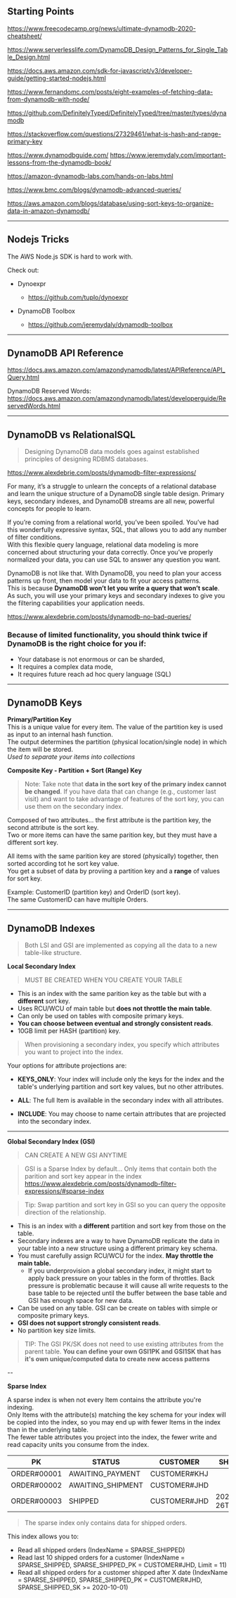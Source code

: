 ## Starting Points

https://www.freecodecamp.org/news/ultimate-dynamodb-2020-cheatsheet/

https://www.serverlesslife.com/DynamoDB_Design_Patterns_for_Single_Table_Design.html

https://docs.aws.amazon.com/sdk-for-javascript/v3/developer-guide/getting-started-nodejs.html

https://www.fernandomc.com/posts/eight-examples-of-fetching-data-from-dynamodb-with-node/

https://github.com/DefinitelyTyped/DefinitelyTyped/tree/master/types/dynamodb

https://stackoverflow.com/questions/27329461/what-is-hash-and-range-primary-key

https://www.dynamodbguide.com/
https://www.jeremydaly.com/important-lessons-from-the-dynamodb-book/

https://amazon-dynamodb-labs.com/hands-on-labs.html

https://www.bmc.com/blogs/dynamodb-advanced-queries/

https://aws.amazon.com/blogs/database/using-sort-keys-to-organize-data-in-amazon-dynamodb/

---

## Nodejs Tricks

The AWS Node.js SDK is hard to work with.

Check out:

- Dynoexpr

  - https://github.com/tuplo/dynoexpr

- DynamoDB Toolbox
  - https://github.com/jeremydaly/dynamodb-toolbox

---

## DynamoDB API Reference

https://docs.aws.amazon.com/amazondynamodb/latest/APIReference/API_Query.html

DynamoDB Reserved Words: https://docs.aws.amazon.com/amazondynamodb/latest/developerguide/ReservedWords.html

---

## DynamoDB vs RelationalSQL

> Designing DynamoDB data models goes against established principles of designing RDBMS databases.

https://www.alexdebrie.com/posts/dynamodb-filter-expressions/

For many, it’s a struggle to unlearn the concepts of a relational database and learn the unique structure of a DynamoDB single table design. Primary keys, secondary indexes, and DynamoDB streams are all new, powerful concepts for people to learn.

If you’re coming from a relational world, you’ve been spoiled. You’ve had this wonderfully expressive syntax, SQL, that allows you to add any number of filter conditions.  
With this flexible query language, relational data modeling is more concerned about structuring your data correctly. Once you’ve properly normalized your data, you can use SQL to answer any question you want.

DynamoDB is not like that. With DynamoDB, you need to plan your access patterns up front, then model your data to fit your access patterns.  
This is because **DynamoDB won’t let you write a query that won’t scale**. As such, you will use your primary keys and secondary indexes to give you the filtering capabilities your application needs.

https://www.alexdebrie.com/posts/dynamodb-no-bad-queries/

### Because of limited functionality, you should think twice if DynamoDB is the right choice for you if:

- Your database is not enormous or can be sharded,
- It requires a complex data mode,
- It requires future reach ad hoc query language (SQL)

---

## DynamoDB Keys

**Primary/Partition Key**  
This is a unique value for every item. The value of the partition key is used as input to an internal hash function.  
The output determines the partition (physical location/single node) in which the item will be stored.  
_Used to separate your items into collections_

**Composite Key - Partition + Sort (Range) Key**

> Note: Take note that **data in the sort key of the primary index cannot be changed**.
> If you have data that can change (e.g., customer last visit) and want to take advantage of features of the sort key, you can use them on the secondary index.

Composed of two attributes... the first attribute is the partition key, the second attribute is the sort key.  
Two or more items can have the same parition key, but they must have a different sort key.

All items with the same parition key are stored (physically) together, then sorted according tot he sort key value.  
You get a subset of data by proviing a partition key and a **range** of values for sort key.

Example: CustomerID (partition key) and OrderID (sort key).  
The same CustomerID can have multiple Orders.

---

## DynamoDB Indexes

> Both LSI and GSI are implemented as copying all the data to a new table-like structure.

**Local Secondary Index**

> MUST BE CREATED WHEN YOU CREATE YOUR TABLE

- This is an index with the same parition key as the table but with a **different** sort key.
- Uses RCU/WCU of main table but **does not throttle the main table**.
- Can only be used on tables with composite primary keys.
- **You can choose between eventual and strongly consistent reads**.
- 10GB limit per HASH (partition) key.

> When provisioning a secondary index, you specify which attributes you want to project into the index.

Your options for attribute projections are:

- **KEYS_ONLY**: Your index will include only the keys for the index and the table's underlying partition and sort key values, but no other attributes.

- **ALL**: The full Item is available in the secondary index with all attributes.

- **INCLUDE**: You may choose to name certain attributes that are projected into the secondary index.

---

**Global Secondary Index (GSI)**

> CAN CREATE A NEW GSI ANYTIME

> GSI is a Sparse Index by default... Only items that contain both the parition and sort key appear in the index
> https://www.alexdebrie.com/posts/dynamodb-filter-expressions/#sparse-index

> Tip: Swap partition and sort key in GSI so you can query the opposite direction of the relationship.

- This is an index with a **different** partition and sort key from those on the table.
- Secondary indexes are a way to have DynamoDB replicate the data in your table into a new structure using a different primary key schema.
- You must carefully assign RCU/WCU for the index. **May throttle the main table.**
  - If you underprovision a global secondary index, it might start to apply back pressure on your tables in the form of throttles. Back pressure is problematic because it will cause all write requests to the base table to be rejected until the buffer between the base table and GSI has enough space for new data.
- Can be used on any table. GSI can be create on tables with simple or composite primary keys.
- **GSI does not support strongly consistent reads**.
- No partition key size limits.

> TIP: The GSI PK/SK does not need to use existing attributes from the parent table.
> **You can define your own GSI1PK and GSI1SK that has it's own unique/computed data to create new access patterns**

--

**Sparse Index**

A sparse index is when not every Item contains the attribute you're indexing.  
Only Items with the attribute(s) matching the key schema for your index will be copied into the index, so you may end up with fewer Items in the index than in the underlying table.  
The fewer table attributes you project into the index, the fewer write and read capacity units you consume from the index.

| PK          | STATUS            | CUSTOMER     | SHIP_DATE           | SPARSE_SHIPPED_PK | SPARSE_SHIPPED_SK   |
| ----------- | ----------------- | ------------ | ------------------- | ----------------- | ------------------- |
| ORDER#00001 | AWAITING_PAYMENT  | CUSTOMER#KHJ |
| ORDER#00002 | AWAITING_SHIPMENT | CUSTOMER#JHD |
| ORDER#00003 | SHIPPED           | CUSTOMER#JHD | 2020-10-26T09:39:14 | CUSTOMER#JHD      | 2020-10-26T09:39:14 |

> The sparse index only contains data for shipped orders.

This index allows you to:

- Read all shipped orders (IndexName = SPARSE_SHIPPED)
- Read last 10 shipped orders for a customer (IndexName = SPARSE_SHIPPED, SPARSE_SHIPPED_PK = CUSTOMER#JHD, Limit = 11)
- Read all shipped orders for a customer shipped after X date (IndexName = SPARSE_SHIPPED, SPARSE_SHIPPED_PK = CUSTOMER#JHD, SPARSE_SHIPPED_SK >= 2020-10-01)
